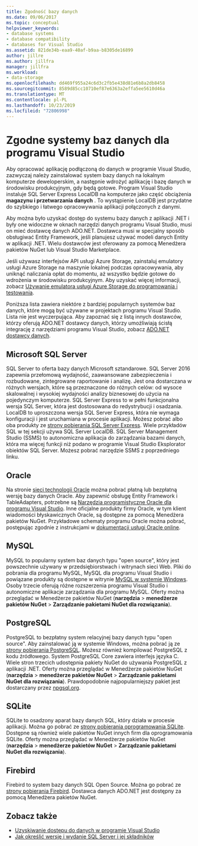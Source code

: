 ```yaml
---
title: Zgodność bazy danych
ms.date: 09/06/2017
ms.topic: conceptual
helpviewer_keywords:
- database systems
- database compatibility
- databases for Visual Studio
ms.assetid: 821de34b-eaa9-40af-b9aa-b8305de16899
author: jillre
ms.author: jillfra
manager: jillfra
ms.workload:
- data-storage
ms.openlocfilehash: dd469f955a24c6d3c2fb5e438d81e6b8a2db8458
ms.sourcegitcommit: 8589d85cc10710ef87e6363a2effa5ee5610d46a
ms.translationtype: MT
ms.contentlocale: pl-PL
ms.lasthandoff: 10/23/2019
ms.locfileid: "72806998"
---
```

# <a name="compatible-database-systems-for-visual-studio"></a>Zgodne systemy baz danych dla programu Visual Studio

Aby opracować aplikację podłączoną do danych w programie Visual Studio, zazwyczaj należy zainstalować system bazy danych na lokalnym komputerze deweloperskim, a następnie wdrożyć aplikację i bazę danych w środowisku produkcyjnym, gdy będą gotowe. Program Visual Studio instaluje SQL Server Express LocalDB na komputerze jako część obciążenia **magazynu i przetwarzania danych** . To wystąpienie LocalDB jest przydatne do szybkiego i łatwego opracowywania aplikacji połączonych z danymi.

Aby można było uzyskać dostęp do systemu bazy danych z aplikacji .NET i były one widoczne w oknach narzędzi danych programu Visual Studio, musi on mieć dostawcę danych ADO.NET. Dostawca musi w specjalny sposób obsługiwać Entity Framework, jeśli planujesz używać modeli danych Entity w aplikacji .NET. Wielu dostawców jest oferowany za pomocą Menedżera pakietów NuGet lub Visual Studio Marketplace.

Jeśli używasz interfejsów API usługi Azure Storage, zainstaluj emulatory usługi Azure Storage na maszynie lokalnej podczas opracowywania, aby uniknąć naliczania opłat do momentu, aż wszystko będzie gotowe do wdrożenia w środowisku produkcyjnym. Aby uzyskać więcej informacji, zobacz [Używanie emulatora usługi Azure Storage do programowania i testowania](/azure/storage/common/storage-use-emulator).

Poniższa lista zawiera niektóre z bardziej popularnych systemów baz danych, które mogą być używane w projektach programu Visual Studio. Lista nie jest wyczerpująca. Aby zapoznać się z listą innych dostawców, którzy oferują ADO.NET dostawcy danych, którzy umożliwiają ścisłą integrację z narzędziami programu Visual Studio, zobacz [ADO.NET dostawcy danych](/dotnet/framework/data/adonet/data-providers).

## <a name="microsoft-sql-server"></a>Microsoft SQL Server

SQL Server to oferta bazy danych Microsoft sztandarowe. SQL Server 2016 zapewnia przełomową wydajność, zaawansowane zabezpieczenia i rozbudowane, zintegrowane raportowanie i analizę. Jest ona dostarczana w różnych wersjach, które są przeznaczone do różnych celów: od wysoce skalowalnej i wysokiej wydajności analizy biznesowej do użycia na pojedynczym komputerze. SQL Server Express to w pełni funkcjonalna wersja SQL Server, która jest dostosowana do redystrybucji i osadzania.  LocalDB to uproszczona wersja SQL Server Express, która nie wymaga konfiguracji i jest uruchamiana w procesie aplikacji. Możesz pobrać albo oba produkty ze [strony pobierania SQL Server Express](https://www.microsoft.com/sql-server/sql-server-editions-express). Wiele przykładów SQL w tej sekcji używa SQL Server LocalDB. SQL Server Management Studio (SSMS) to autonomiczna aplikacja do zarządzania bazami danych, która ma więcej funkcji niż podano w programie Visual Studio Eksplorator obiektów SQL Server. Możesz pobrać narzędzie SSMS z poprzedniego linku.

## <a name="oracle"></a>Oracle

Na stronie [sieci technologii Oracle](https://www.oracle.com/database/technologies/oracle-database-software-downloads.html) można pobrać płatną lub bezpłatną wersję bazy danych Oracle. Aby zapewnić obsługę Entity Framework i TableAdapters, potrzebne są [Narzędzia programistyczne Oracle dla programu Visual Studio](https://www.oracle.com/database/technologies/developer-tools/visual-studio/). Inne oficjalne produkty firmy Oracle, w tym klient wiadomości błyskawicznych Oracle, są dostępne za pomocą Menedżera pakietów NuGet. Przykładowe schematy programu Oracle można pobrać, postępując zgodnie z instrukcjami w [dokumentacji usługi Oracle online](https://docs.oracle.com/cd/E11882_01/server.112/e10831/toc.htm).

## <a name="mysql"></a>MySQL

MySQL to popularny system baz danych typu "open source", który jest powszechnie używany w przedsiębiorstwach i witrynach sieci Web. Pliki do pobrania dla programu MySQL, MySQL dla programu Visual Studio i powiązane produkty są dostępne w witrynie [MySQL w systemie Windows](https://www.mysql.com/why-mysql/windows/). Osoby trzecie oferują różne rozszerzenia programu Visual Studio i autonomiczne aplikacje zarządzania dla programu MySQL. Oferty można przeglądać w Menedżerze pakietów NuGet (**narzędzia**  > **menedżerze pakietów NuGet**  > **Zarządzanie pakietami NuGet dla rozwiązania**).

## <a name="postgresql"></a>PostgreSQL

PostgreSQL to bezpłatny system relacyjnej bazy danych typu "open source". Aby zainstalować ją w systemie Windows, można pobrać ją ze [strony pobierania PostgreSQL](https://www.postgresql.org/download/windows/). Możesz również kompilować PostgreSQL z kodu źródłowego. System PostgreSQL Core zawiera interfejs języka C. Wiele stron trzecich udostępnia pakiety NuGet do używania PostgreSQL z aplikacji .NET. Oferty można przeglądać w Menedżerze pakietów NuGet (**narzędzia**  > **menedżerze pakietów NuGet**  > **Zarządzanie pakietami NuGet dla rozwiązania**). Prawdopodobnie najpopularniejszy pakiet jest dostarczany przez [npgsql.org](http://www.npgsql.org).

## <a name="sqlite"></a>SQLite

SQLite to osadzony aparat bazy danych SQL, który działa w procesie aplikacji. Można go pobrać ze [strony pobierania oprogramowania SQLite](https://www.sqlite.org/download.html). Dostępne są również wiele pakietów NuGet innych firm dla oprogramowania SQLite. Oferty można przeglądać w Menedżerze pakietów NuGet (**narzędzia**  > **menedżerze pakietów NuGet**  > **Zarządzanie pakietami NuGet dla rozwiązania**).

## <a name="firebird"></a>Firebird

Firebird to system bazy danych SQL Open Source. Można go pobrać ze [strony pobierania Firebird](http://firebirdsql.org/en/downloads/). Dostawca danych ADO.NET jest dostępny za pomocą Menedżera pakietów NuGet.

## <a name="see-also"></a>Zobacz także

- [Uzyskiwanie dostępu do danych w programie Visual Studio](../data-tools/accessing-data-in-visual-studio.md)
- [Jak określić wersję i wydanie SQL Server i jej składników](https://support.microsoft.com/help/321185/how-to-determine-the-version-edition-and-update-level-of-sql-server-an)
